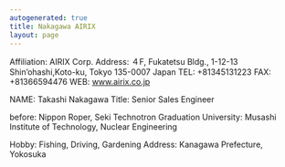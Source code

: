 ```yaml
---
autogenerated: true
title: Nakagawa AIRIX
layout: page
---
```


Affiliation: AIRIX Corp. Address: ４F, Fukatetsu Bldg., 1-12-13
Shin’ohashi,Koto-ku, Tokyo 135-0007 Japan TEL: +81345131223 FAX:
+81366594476 WEB: www.airix.co.jp

NAME: Takashi Nakagawa Title: Senior Sales Engineer

before: Nippon Roper, Seki Technotron Graduation University: Musashi
Institute of Technology, Nuclear Engineering

Hobby: Fishing, Driving, Gardening Address: Kanagawa Prefecture,
Yokosuka
